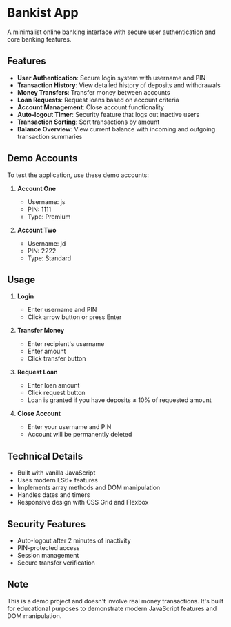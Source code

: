 # Bankist App

A minimalist online banking interface with secure user authentication and core banking features.

## Features

- **User Authentication**: Secure login system with username and PIN
- **Transaction History**: View detailed history of deposits and withdrawals
- **Money Transfers**: Transfer money between accounts
- **Loan Requests**: Request loans based on account criteria
- **Account Management**: Close account functionality
- **Auto-logout Timer**: Security feature that logs out inactive users
- **Transaction Sorting**: Sort transactions by amount
- **Balance Overview**: View current balance with incoming and outgoing transaction summaries

## Demo Accounts

To test the application, use these demo accounts:

1. **Account One**

   - Username: js
   - PIN: 1111
   - Type: Premium

2. **Account Two**
   - Username: jd
   - PIN: 2222
   - Type: Standard

## Usage

1. **Login**

   - Enter username and PIN
   - Click arrow button or press Enter

2. **Transfer Money**

   - Enter recipient's username
   - Enter amount
   - Click transfer button

3. **Request Loan**

   - Enter loan amount
   - Click request button
   - Loan is granted if you have deposits ≥ 10% of requested amount

4. **Close Account**
   - Enter your username and PIN
   - Account will be permanently deleted

## Technical Details

- Built with vanilla JavaScript
- Uses modern ES6+ features
- Implements array methods and DOM manipulation
- Handles dates and timers
- Responsive design with CSS Grid and Flexbox

## Security Features

- Auto-logout after 2 minutes of inactivity
- PIN-protected access
- Session management
- Secure transfer verification

## Note

This is a demo project and doesn't involve real money transactions. It's built for educational purposes to demonstrate modern JavaScript features and DOM manipulation.
